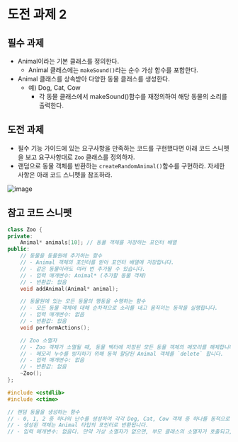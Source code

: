 # 도전 과제 2

## 필수 과제

- Animal이라는 기본 클래스를 정의한다.
    - Animal 클래스에는 `makeSound()`라는 순수 가상 함수를 포함한다.
- Animal 클래스를 상속받아 다양한 동물 클래스를 생성한다.
    - 예) Dog, Cat, Cow
        - 각 동물 클래스에서 makeSound()함수를 재정의하여 해당 동물의 소리를 출력한다.

## 도전 과제

- 필수 기능 가이드에 있는 요구사항을 만족하는 코드를 구현했다면 아래 코드 스니펫을 보고 요구사항대로 `Zoo` 클래스를 정의하자.
- 랜덤으로 동물 객체를 반환하는 `createRandomAnimal()`함수를 구현하라. 자세한 사항은 아래 코드 스니펫을 참조하라.

![image](https://github.com/user-attachments/assets/f3191347-1810-4f32-bc8b-134714fc6e3c)


## 참고 코드 스니펫

```cpp
class Zoo {
private:
    Animal* animals[10]; // 동물 객체를 저장하는 포인터 배열
public:
    // 동물을 동물원에 추가하는 함수
    // - Animal 객체의 포인터를 받아 포인터 배열에 저장합니다.
    // - 같은 동물이라도 여러 번 추가될 수 있습니다.
    // - 입력 매개변수: Animal* (추가할 동물 객체)
    // - 반환값: 없음
    void addAnimal(Animal* animal);

    // 동물원에 있는 모든 동물의 행동을 수행하는 함수
    // - 모든 동물 객체에 대해 순차적으로 소리를 내고 움직이는 동작을 실행합니다.
    // - 입력 매개변수: 없음
    // - 반환값: 없음
    void performActions();

    // Zoo 소멸자
    // - Zoo 객체가 소멸될 때, 동물 벡터에 저장된 모든 동물 객체의 메모리를 해제합니다.
    // - 메모리 누수를 방지하기 위해 동적 할당된 Animal 객체를 `delete` 합니다.
    // - 입력 매개변수: 없음
    // - 반환값: 없음
    ~Zoo();
};
```

```cpp
#include <cstdlib>
#include <ctime>

// 랜덤 동물을 생성하는 함수
// - 0, 1, 2 중 하나의 난수를 생성하여 각각 Dog, Cat, Cow 객체 중 하나를 동적으로 생성합니다.
// - 생성된 객체는 Animal 타입의 포인터로 반환됩니다.
// - 입력 매개변수: 없음다. 만약 가상 소멸자가 없으면, 부모 클래스의 소멸자가 호출되고, 파생 클래스에서 할당한 리소스를 제대로 해제하지 못할 수 있다.
